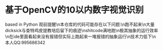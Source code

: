 # 基于OpenCV的10以内数字视觉识别
based in Python
观前提醒\n本仓库的代码可能存在以下问题:\n跑不起来\n大量dicksick与查特鸡皮提教培后留下的痕迹\nshitcode满地跑\n极其抽象的运行效率\n在ide里面看起来没有报错但实际上跑起来一堆报错的抽象运行\n技术力低下\n本人QQ:995686342
